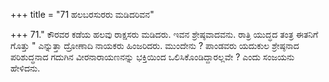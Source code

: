 +++
title = "71 ಹಲಬರಸುರರು ಮಡಿದರಿವನ"

+++
71." ಕೌರವರ ಕಡೆಯ ಹಲವು ರಾಕ್ಷಸರು ಮಡಿದರು. ಇವನ ಶ್ರೇಷ್ಠವಾದವನು.  ರಾತ್ರಿ ಯುದ್ಧದ ತಂತ್ರ ಈತನಿಗೆ ಗೊತ್ತು " ಎನ್ನುತ್ತಾ ದ್ರೋಣಾದಿ ನಾಯಕರು ಹಿಂಜರಿದರು. ಮುಂದೇನು ? ಪಾಂಡವರು ಯದುಕುಲ ಶ್ರೇಷ್ಠನಾದ ಪರಿಶುದ್ಧನಾದ ಗದುಗಿನ ವೀರನಾರಾಯಣನನ್ನು ಭಕ್ತಿಯಿಂದ ಒಲಿಸಿಕೊಂಡಿದ್ದಾರಲ್ಲವೇ ? ಎಂದು ಸಂಜಯನು ಹೇಳಿದನು.